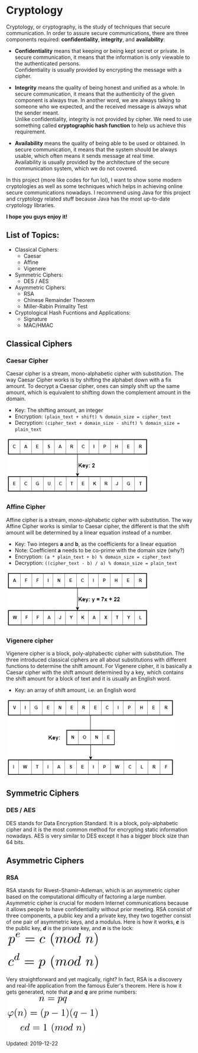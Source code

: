 # Cryptology
Cryptology, or cryptography, is the study of techniques that secure communication. In order to assure secure communications, there are three components required: **confidentiality**, **integrity**, and **availability**: 
* **Confidentiality** means that keeping or being kept secret or private. In secure communication, it means that the information is only viewable to the authenticated persons.\
Confidentiality is usually provided by encrypting the message with a cipher.

* **Integrity** means the quality of being honest and unified as a whole. In secure communication, it means that the authenticity of the given component is always true. In another word, we are always talking to someone who we expected, and the received message is always what the sender meant.\
Unlike confidentiality, integrity is not provided by cipher. We need to use something called **cryptographic hash function** to help us achieve this requirement.

* **Availability** means the quality of being able to be used or obtained. In secure communication, it means that the system should be always usable, which often means it sends message at real time.\
Availability is usually provided by the architecture of the secure communication system, which we do not covered.

In this project (more like codes for fun lol), I want to show some modern cryptologies as well as some techniques which helps in achieving online secure communications nowadays. I recommend using Java for this project and cryptology related stuff because Java has the most up-to-date cryptology libraries.

**I hope you guys enjoy it!**

## List of Topics:
* Classical Ciphers:
   * Caesar
   * Affine
   * Vigenere
* Symmetric Ciphers:
   * DES / AES
* Asymmetric Ciphers:
   * RSA
   * Chinese Remainder Theorem
   * Miller-Rabin Primality Test
* Cryptological Hash Fucntions and Applications:
   * Signature
   * MAC/HMAC

## Classical Ciphers
### Caesar Cipher
Caesar cipher is a stream, mono-alphabetic cipher with substitution. The way Caesar Cipher works is by shifting the alphabet down with a fix amount. To decrypt a Caesar cipher, ones can simply shift up the same amount, which is equivalent to shifting down the complement amount in the domain.
* Key: The shifting amount, an integer
* Encryption: `(plain_text + shift) % domain_size = cipher_text`
* Decryption: `(cipher_text + domain_size - shift) % domain_size = plain_text`

![Caesar cipher diagram](images/Caesar.png)
### Affine Cipher
Affine cipher is a stream, mono-alphabetic cipher with substitution. The way Affine Cipher works is similar to Caesar cipher, the different is that the shift amount will be determined by a linear equation instead of a number.
* Key: Two integers **a** and **b**, as the coefficients for a linear equation
* Note: Coefficient **a** needs to be co-prime with the domain size (why?)
* Encryption: `(a * plain_text + b) % domain_size = cipher_text`
* Decryption: `((cipher_text - b) / a) % domain_size = plain_text`

![Affine cipher diagram](images/Affine.png)
###  Vigenere cipher
Vigenere  cipher  is  a  block,  poly-alphabectic  cipher  with  substitution. The three introduced classical ciphers are all about substitutions with different functions to determine the shift amount. For Vigenere  cipher, it is basically a Caesar cipher with the shift amount  determined by a key, which contains the shift amount for a block of text and it is usually an English word.
* Key: an array of shift amount, i.e. an English word

![Vigenere cipher diagram](images/Vigenere.png)

## Symmetric Ciphers
### DES / AES
DES stands for Data Encryption Standard. It  is  a  block, poly-alphabetic cipher and  it  is  the most  common  method for encrypting static information nowadays. AES is  very  similar to DES except  it  has  a bigger block size than 64  bits.

## Asymmetric Ciphers
### RSA
RSA stands for Rivest–Shamir–Adleman, which is an asymmetric cipher based on the computational difficulty of factoring a large number. Asymmetric cipher is crucial for modern Internet communications because it allows people to have confidentiality without prior meeting.
RSA consist of three components, a public key and a private key, they two together consist of one pair of asymmetric keys, and a modulus. Here is how it works, ***e*** is the public key, ***d*** is the private key, and ***n*** is the lock:
<img src="images/RSA_workflow.png" width="250">

Very straightforward and yet magically, right? In  fact,  RSA  is  a  discovery  and  real-life  application from the famous Euler's  theorem. Here  is  how it gets  generated, note that  ***p***  and  ***q***  are  prime numbers:
<img src="images/RSA_generation.png" width="250">

Updated: 2019-12-22
